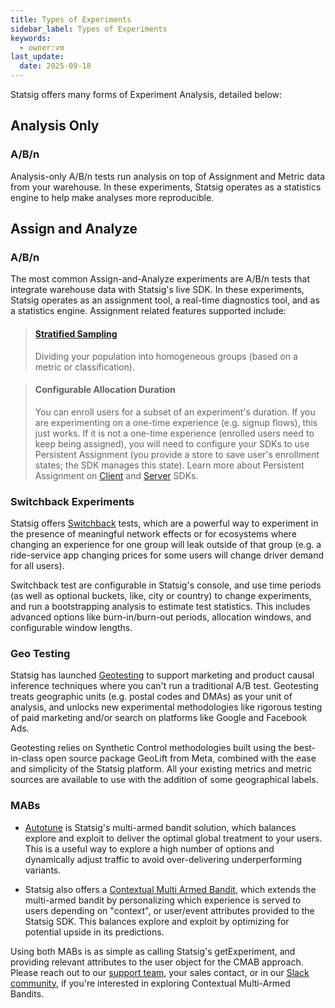 ```yaml
---
title: Types of Experiments
sidebar_label: Types of Experiments
keywords:
  - owner:vm
last_update:
  date: 2025-09-18
---
```


Statsig offers many forms of Experiment Analysis, detailed below:

## Analysis Only

### A/B/n

Analysis-only A/B/n tests run analysis on top of Assignment and Metric data from your warehouse. In these experiments, Statsig operates as a statistics engine to help make analyses more reproducible.

## Assign and Analyze

### A/B/n

The most common Assign-and-Analyze experiments are A/B/n tests that integrate warehouse data with Statsig's live SDK. In these experiments, Statsig operates as an assignment tool, a real-time diagnostics tool, and as a statistics engine. Assignment related features supported include:

> #### [Stratified Sampling](/experiments-plus/stratified-sampling)
> Dividing your population into homogeneous groups (based on a metric or classification).

> #### Configurable Allocation Duration
> You can enroll users for a subset of an experiment's duration. If you are experimenting on a one-time experience (e.g. signup flows), this just works. If it is not a one-time experience (enrolled users need to keep being assigned), you will need to configure your SDKs to use Persistent Assignment (you provide a store to save user's enrollment states; the SDK manages this state). Learn more about Persistent Assignment on  [Client](/client/concepts/persistent_assignment) and [Server](/server/concepts/persistent_assignment) SDKs.

### Switchback Experiments

Statsig offers [Switchback](/experiments-plus/switchback-tests) tests, which are a powerful way to experiment in the presence of meaningful network effects or for ecosystems where changing an experience for one group will leak outside of that group (e.g. a ride-service app changing prices for some users will change driver demand for all users).

Switchback test are configurable in Statsig's console, and use time periods (as well as optional buckets, like, city or country) to change experiments, and run a bootstrapping analysis to estimate test statistics. This includes advanced options like burn-in/burn-out periods, allocation windows, and configurable window lengths.

### Geo Testing

Statsig has launched [Geotesting](/experiments-plus/geotests) to support marketing and product causal inference techniques where you can't run a traditional A/B test. Geotesting treats geographic units (e.g. postal codes and DMAs) as your unit of analysis, and unlocks new experimental methodologies like rigorous testing of paid marketing and/or search on platforms like Google and Facebook Ads.

Geotesting relies on Synthetic Control methodologies built using the best-in-class open source package GeoLift from Meta, combined with the ease and simplicity of the Statsig platform. All your existing metrics and metric sources are available to use with the addition of some geographical labels.

### MABs

- [Autotune](/statsig-warehouse-native/features/autotune) is Statsig's multi-armed bandit solution, which balances explore and exploit to deliver the optimal global treatment to your users. This is a useful way to explore a high number of options and dynamically adjust traffic to avoid over-delivering underperforming variants.

- Statsig also offers a [Contextual Multi Armed Bandit](/autotune/contextual/introduction), which extends the multi-armed bandit by personalizing which experience is served to users depending on "context", or user/event attributes provided to the Statsig SDK. This balances explore and exploit by optimizing for potential upside in its predictions.

Using both MABs is as simple as calling Statsig's getExperiment, and providing relevant attributes to the user object for the CMAB approach. Please reach out to our [support team](mailto:support@statsig.com), your sales contact, or in our [Slack community](https://statsig.com/slack), if you're interested in exploring Contextual Multi-Armed Bandits.
